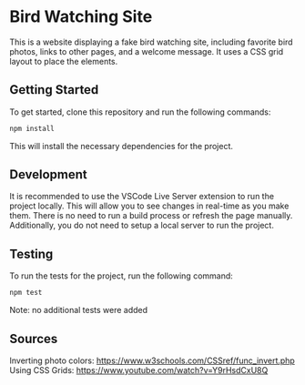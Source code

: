 # Bird Watching Site

This is a website displaying a fake bird watching site, including favorite
bird photos, links to other pages, and a welcome message. It uses a CSS
grid layout to place the elements.

## Getting Started

To get started, clone this repository and run the following commands:

```bash
npm install
```
This will install the necessary dependencies for the project.

## Development

It is recommended to use the VSCode Live Server extension to run the project
locally. This will allow you to see changes in real-time as you make them. There
is no need to run a build process or refresh the page manually. Additionally,
you do not need to setup a local server to run the project.

## Testing

To run the tests for the project, run the following command:

```bash
npm test
```

Note: no additional tests were added

## Sources

Inverting photo colors: https://www.w3schools.com/CSSref/func_invert.php
Using CSS Grids: https://www.youtube.com/watch?v=Y9rHsdCxU8Q
